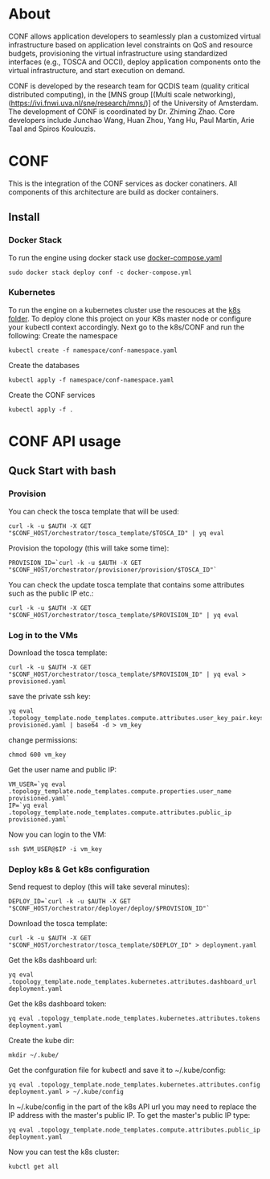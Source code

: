 # About 

CONF  allows application developers to seamlessly plan a customized virtual infrastructure based on application 
level constraints on QoS and resource budgets, provisioning the virtual infrastructure using standardized interfaces 
(e.g., TOSCA and OCCI), deploy application components onto the virtual infrastructure, and start execution on demand.
 
CONF is developed by the research team for QCDIS team (quality critical distributed computing), in the 
[MNS group [(Multi scale networking),(https://ivi.fnwi.uva.nl/sne/research/mns/)]
of the University of Amsterdam. The development of CONF is coordinated by Dr. Zhiming Zhao. Core developers 
include Junchao Wang, Huan Zhou, Yang Hu, Paul Martin, Arie Taal and Spiros Koulouzis.
 


# CONF
This is the integration of the CONF services as docker conatiners. All components of this architecture are build as docker containers. 

## Install 

### Docker Stack

To run the engine using docker stack use [docker-compose.yaml](https://github.com/qcdis-conf/CONF/blob/master/docker-compose/docker-compose.yml)
```
sudo docker stack deploy conf -c docker-compose.yml
```

### Kubernetes 

To run the engine on a kubernetes cluster use the resouces at the [k8s folder]( https://github.com/qcdis-conf/CONF/tree/master/k8s/CONF ).
To deploy clone this project on your K8s master node or configure your kubectl context accordingly. Next go to the k8s/CONF and run the following:
Create the namespace 
```
kubectl create -f namespace/conf-namespace.yaml
```

Create the databases
```
kubectl apply -f namespace/conf-namespace.yaml
```

Create the CONF services 
```
kubectl apply -f .
```

# CONF API usage 

## Quck Start with bash

### Provision 
You can check the tosca template that will be used: 
```
curl -k -u $AUTH -X GET "$CONF_HOST/orchestrator/tosca_template/$TOSCA_ID" | yq eval
```

Provision the topology (this will take some time):
```
PROVISION_ID=`curl -k -u $AUTH -X GET "$CONF_HOST/orchestrator/provisioner/provision/$TOSCA_ID"` 
```
You can check the update tosca template that contains some attributes such as the public IP etc.: 
```
curl -k -u $AUTH -X GET "$CONF_HOST/orchestrator/tosca_template/$PROVISION_ID" | yq eval
```

### Log in to the VMs

Download the tosca template:
```
curl -k -u $AUTH -X GET "$CONF_HOST/orchestrator/tosca_template/$PROVISION_ID" | yq eval > provisioned.yaml
```

save the private ssh key:
```
yq eval .topology_template.node_templates.compute.attributes.user_key_pair.keys.private_key provisioned.yaml | base64 -d > vm_key 
```

change permissions:
```
chmod 600 vm_key
```

Get the user name and public IP:
```
VM_USER=`yq eval .topology_template.node_templates.compute.properties.user_name provisioned.yaml`
IP=`yq eval .topology_template.node_templates.compute.attributes.public_ip provisioned.yaml`
```

Now you can login to the VM:
```
ssh $VM_USER@$IP -i vm_key
```

### Deploy k8s & Get k8s configuration

Send request to deploy (this will take several minutes):
```
DEPLOY_ID=`curl -k -u $AUTH -X GET "$CONF_HOST/orchestrator/deployer/deploy/$PROVISION_ID"`
```

Download the  tosca template:
```
curl -k -u $AUTH -X GET "$CONF_HOST/orchestrator/tosca_template/$DEPLOY_ID" > deployment.yaml
```
Get the k8s dashboard url:
```
yq eval .topology_template.node_templates.kubernetes.attributes.dashboard_url  deployment.yaml
```
Get the k8s dashboard token:
```
yq eval .topology_template.node_templates.kubernetes.attributes.tokens  deployment.yaml
```
Create the kube dir:
```
mkdir ~/.kube/
```

Get the confguration file for kubectl and save it to  ~/.kube/config:
```
yq eval .topology_template.node_templates.kubernetes.attributes.config deployment.yaml > ~/.kube/config
```
In  ~/.kube/config in the part of the k8s API url you may need to replace the IP address with the master's public IP. To get the master's public IP type:
```
yq eval .topology_template.node_templates.compute.attributes.public_ip deployment.yaml
```

Now you can test the k8s cluster:
```
kubctl get all 
```





